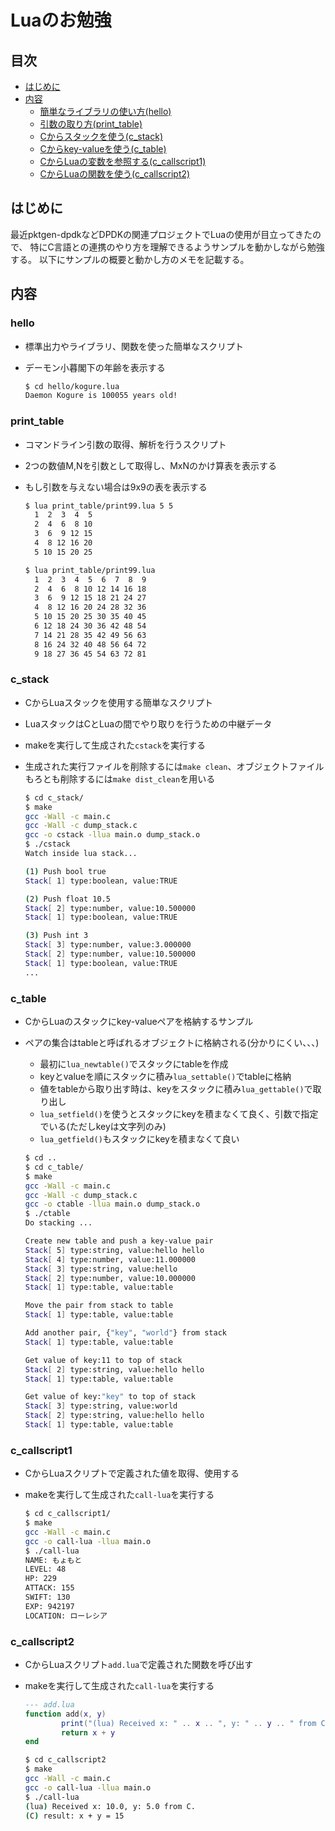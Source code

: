 # Luaのお勉強

## 目次
- [はじめに](#はじめに)
- [内容](#内容)
  - [簡単なライブラリの使い方(hello)](#hello)
  - [引数の取り方(print_table)](#print_table)
  - [Cからスタックを使う(c_stack)](#c_stack)
  - [Cからkey-valueを使う(c_table)](#c_table)
  - [CからLuaの変数を参照する(c_callscript1)](#c_callscript1)
  - [CからLuaの関数を使う(c_callscript2)](#c_callscript2)


## はじめに

最近pktgen-dpdkなどDPDKの関連プロジェクトでLuaの使用が目立ってきたので、
特にC言語との連携のやり方を理解できるようサンプルを動かしながら勉強する。
以下にサンプルの概要と動かし方のメモを記載する。

## 内容

### hello
- 標準出力やライブラリ、関数を使った簡単なスクリプト
- デーモン小暮閣下の年齢を表示する

  ```sh
  $ cd hello/kogure.lua
  Daemon Kogure is 100055 years old!
  ```

### print_table
- コマンドライン引数の取得、解析を行うスクリプト
- 2つの数値M,Nを引数として取得し、MxNのかけ算表を表示する
- もし引数を与えない場合は9x9の表を表示する

  ```sh
  $ lua print_table/print99.lua 5 5
    1  2  3  4  5
    2  4  6  8 10
    3  6  9 12 15
    4  8 12 16 20
    5 10 15 20 25

  $ lua print_table/print99.lua
    1  2  3  4  5  6  7  8  9
    2  4  6  8 10 12 14 16 18
    3  6  9 12 15 18 21 24 27
    4  8 12 16 20 24 28 32 36
    5 10 15 20 25 30 35 40 45
    6 12 18 24 30 36 42 48 54
    7 14 21 28 35 42 49 56 63
    8 16 24 32 40 48 56 64 72
    9 18 27 36 45 54 63 72 81
  ```

### c_stack
- CからLuaスタックを使用する簡単なスクリプト
- LuaスタックはCとLuaの間でやり取りを行うための中継データ
- makeを実行して生成された`cstack`を実行する
- 生成された実行ファイルを削除するには`make clean`、オブジェクトファイルもろとも削除するには`make dist_clean`を用いる

  ```sh
  $ cd c_stack/
  $ make
  gcc -Wall -c main.c
  gcc -Wall -c dump_stack.c
  gcc -o cstack -llua main.o dump_stack.o
  $ ./cstack
  Watch inside lua stack...

  (1) Push bool true
  Stack[ 1] type:boolean, value:TRUE

  (2) Push float 10.5
  Stack[ 2] type:number, value:10.500000
  Stack[ 1] type:boolean, value:TRUE

  (3) Push int 3
  Stack[ 3] type:number, value:3.000000
  Stack[ 2] type:number, value:10.500000
  Stack[ 1] type:boolean, value:TRUE
  ...
  ```

### c_table
- CからLuaのスタックにkey-valueペアを格納するサンプル
- ペアの集合はtableと呼ばれるオブジェクトに格納される(分かりにくい、、、)
  - 最初に`lua_newtable()`でスタックにtableを作成
  - keyとvalueを順にスタックに積み`lua_settable()`でtableに格納
  - 値をtableから取り出す時は、keyをスタックに積み`lua_gettable()`で取り出し
  - `lua_setfield()`を使うとスタックにkeyを積まなくて良く、引数で指定でいる(ただしkeyは文字列のみ)
  - `lua_getfield()`もスタックにkeyを積まなくて良い

  ```sh
  $ cd ..
  $ cd c_table/
  $ make
  gcc -Wall -c main.c
  gcc -Wall -c dump_stack.c
  gcc -o ctable -llua main.o dump_stack.o
  $ ./ctable
  Do stacking ...

  Create new table and push a key-value pair
  Stack[ 5] type:string, value:hello hello
  Stack[ 4] type:number, value:11.000000
  Stack[ 3] type:string, value:hello
  Stack[ 2] type:number, value:10.000000
  Stack[ 1] type:table, value:table

  Move the pair from stack to table
  Stack[ 1] type:table, value:table

  Add another pair, {"key", "world"} from stack
  Stack[ 1] type:table, value:table

  Get value of key:11 to top of stack
  Stack[ 2] type:string, value:hello hello
  Stack[ 1] type:table, value:table

  Get value of key:"key" to top of stack
  Stack[ 3] type:string, value:world
  Stack[ 2] type:string, value:hello hello
  Stack[ 1] type:table, value:table
  ```

### c_callscript1
- CからLuaスクリプトで定義された値を取得、使用する
- makeを実行して生成された`call-lua`を実行する

  ```sh
  $ cd c_callscript1/
  $ make
  gcc -Wall -c main.c
  gcc -o call-lua -llua main.o
  $ ./call-lua
  NAME: もょもと
  LEVEL: 48
  HP: 229
  ATTACK: 155
  SWIFT: 130
  EXP: 942197
  LOCATION: ローレシア
  ```

### c_callscript2
- CからLuaスクリプト`add.lua`で定義された関数を呼び出す
- makeを実行して生成された`call-lua`を実行する

  ```lua
  --- add.lua
  function add(x, y)
          print("(lua) Received x: " .. x .. ", y: " .. y .. " from C.")
          return x + y
  end
  ```

  ```sh
  $ cd c_callscript2
  $ make
  gcc -Wall -c main.c
  gcc -o call-lua -llua main.o
  $ ./call-lua
  (lua) Received x: 10.0, y: 5.0 from C.
  (C) result: x + y = 15
  ```
